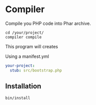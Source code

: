 # Compiler

Compile you PHP code into Phar archive.

```
cd /your/project/
compiler compile
```

This program will creates

Using a manifest.yml

```yaml
your-project:
  stub: src/bootstrap.php
```

## Installation

```
bin/install
```